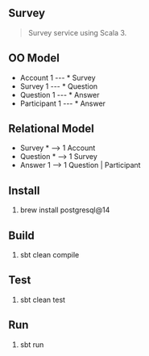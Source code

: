 Survey
------
>Survey service using Scala 3.

OO Model
--------
* Account 1 --- * Survey
* Survey 1 --- * Question
* Question 1 --- * Answer
* Participant 1 --- * Answer

Relational Model
----------------
* Survey * --> 1 Account
* Question * --> 1 Survey
* Answer 1 --> 1 Question | Participant

Install
-------
1. brew install postgresql@14

Build
-----
1. sbt clean compile

Test
----
1. sbt clean test

Run
---
1. sbt run

Resources
---------
* [Survey Monkey](https://www.surveymonkey.com/mp/survey-question-types/)

License
-------
>Copyright (c) 2025 Objektwerks

>Licensed under the Apache License, Version 2.0 (the "License");
you may not use this file except in compliance with the License.
You may obtain a copy of the License at

    * http://www.apache.org/licenses/LICENSE-2.0

>Unless required by applicable law or agreed to in writing, software
distributed under the License is distributed on an "AS IS" BASIS,
WITHOUT WARRANTIES OR CONDITIONS OF ANY KIND, either express or implied.
See the License for the specific language governing permissions and
limitations under the License.